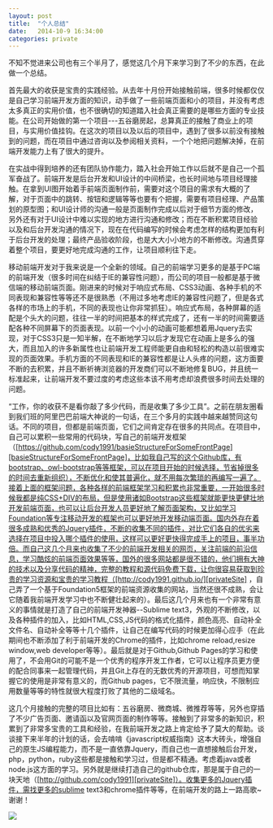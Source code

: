 ```yaml
---
layout: post
title:  "个人总结"
date:   2014-10-9 16:34:00
categories: private
---
```


不知不觉进来公司也有三个半月了，感觉这几个月下来学习到了不少的东西，在此做一个总结。

首先最大的收获是宝贵的实践经验。从去年十月份开始接触前端，很多时候都仅仅是自己学习前端开发方面的知识，动手做了一些前端页面和小的项目，并没有考虑太多真正的实用价值，也不很确切的知道踏入社会真正需要的是哪些方面的专业技能。在公司开始做的第一个项目---五谷磨房起，总算真正的接触了商业上的项目，与实用价值挂钩。在这次的项目以及以后的项目中，遇到了很多以前没有接触到的问题，而在项目中通过咨询以及参阅相关资料，一个个地把问题解决掉，在前端开发能力上有了很大的提升。

在实战中得到培养的还有团队协作能力，踏入社会开始工作以后就不是自己一个孤军奋战了。前端开发是后台开发和UI设计的中间桥梁，也长时间地与项目经理接触。在拿到UI图开始着手前端页面制作前，需要对这个项目的需求有大概的了解，对于页面中的跳转、按钮和逻辑等等也要有个把握，需要有项目经理、产品策划的原型图；和UI设计师的沟通一般是页面制作完成以后对于细节方面的修改，另外还有对于UI设计中难以实现的地方进行沟通和修改；而在不断积累项目经验以及和后台开发沟通的情况下，现在在代码编写的时候会考虑怎样的结构更加有利于后台开发的处理；最终产品验收阶段，也是大大小小地方的不断修改。沟通贯穿着整个项目，要更好地完成沟通的工作，让项目顺利往下走。

移动前端开发对于我来说是一个全新的领域。自己的前端学习更多的是基于PC端的前端开发（很多时间在纠结于IE的兼容性问题），而公司的项目一般都是基于微信端的移动前端页面。刚进来的时候对于响应式布局、CSS3动画、各种手机的不同表现和兼容性等等还不是很熟悉（不用过多地考虑IE的兼容性问题了，但是各式各样的市场上的手机，不同的表现也让你非常抓狂）。响应式布局，各种屏幕的适配是个头大的问题，往往一半的时间把基本的样式完成了，还有一半的时间需要适配各种不同屏幕下的页面表现。以前一个小小的动画可能都想着用Jquery去实现，对于CSS3只是一知半解，在不断地学习以后才发现它在动画上是多么的强大，而且加入的许多新属性也让前端开发工程师能更自由和轻松的构造以前很难实现的页面效果。手机方面的不同表现和IE的兼容性都是让人头疼的问题，这方面要不断的去积累，并且不断祈祷浏览器的开发商们可以不断地修复BUG，并且统一标准起来，让前端开发不要过度的考虑这些本该不用考虑却浪费很多时间去处理的问题。

“工作，你的收获不是看你敲了多少代码，而是收集了多少工具”。之前在朋友圈看到我们班的阿里巴巴前端大神说的一句话，在三个多月的实践中越来越赞同这句话。不同的项目，但都是前端页面，它们之间肯定存在很多的共同点。在项目中，自己可以累积一些常用的代码块，写自己的前端开发框架（[https://github.com/cody1991/basieStructureForSomeFrontPage][basieStructureForSomeFrontPage]，比如我自己写的这个Github库，有bootstrap、owl-bootstrap等等框架，可以在项目开始的时候选择，节省掉很多的时间去重新组织），不断优化和使其普遍化，就不用每次繁琐的再编写一遍了。接着上面的框架问题，各种各样的前端框架学习和积累也非常重要，一开始很多时候我都是纯CSS+DIV的布局，但是使用诸如Bootstrap这些框架就能更快更健壮地开发前端页面，也可以让后台开发人员更好地了解页面架构，又比如学习Foundation等专注移动开发的框架也可以更好地开发移动端页面。国内外存在着很多成熟和优秀的Jquery插件，不断的收集不同的插件，对比它们各自的优劣来选择在项目中投入哪个插件的使用，这样可以更好更快得完成手上的项目，事半功倍。而自己这几个月来也收集了不少的前端开发相关的网页，关注前端的前沿信息，学习酷炫的前端页面效果等等，国外的很多网站都是很不错的，他们拥有大神的技术以及分享代码的精神，完整的教程和源代码免费下载，让你很容易获取到珍贵的学习资源和宝贵的学习教程（[http://cody1991.github.io/][privateSite] ，自己弄了一个基于Foundation5框架的前端资源收集的网站，当然还很不成熟，会让它随着我前端开发学习中也不断健壮起来的）。最后这几个月来也有一个非常有意义的事情就是打造了自己的前端开发神器--Sublime text3，外观的不断修改，以及各种插件的加入，比如HTML,CSS,JS代码的格式化插件，颜色高亮、自动补全文件名、自动补全等等十几个插件，让自己在编写代码的时候更加得心应手（在此期间也不断添加了利于前端开发的Chrome的插件，比如chrome reload,resize window,web developer等等）。最后就是对于Github,Github Pages的学习和使用了，不会用Git的可能不是一个优秀的程序开发工作者，它可以让程序员更方便的配合同事来一起管理代码，并且Git上存在的无数优秀的开源项目，可想而知掌握它的使用是非常有意义的，而Github pages，它不限流量，响应快，不限制应用数量等等的特性就很大程度打败了其他的二级域名。

这几个月接触的完整的项目比如有：五谷磨房、微商城、微推荐等等，另外也穿插了不少广告页面、邀请函以及官网页面的制作等等。接触到了非常多的新知识，积累到了非常多宝贵的工具和经验，在我前端开发之路上肯定给予了莫大的帮助。谈谈接下来半年的计划的话，会去啃啃《javascript权威指南》这本大砖头，增强自己的原生JS编程能力，而不是一直依靠Jquery，而自己也一直想接触后台开发，php，python，ruby这些都是接触和学习过，但是都不精通。考虑着java或者node.js这方面的学习。另外就是继续打造自己的github仓库，那是属于自己的一块天地（[http://github.com/cody1991][privateSite]）。收集更多的Jquery插件，需找更多的sublime text3和chrome插件等等，在前端开发的路上一路高歌~谢谢！ 



<img src="{{site.url}}sysutangzxBlog/source/2014-10-09-summary.jpg">




[basieStructureForSomeFrontPage]:    https://github.com/cody1991/basieStructureForSomeFrontPage
[privateSite]: http://cody1991.github.io/ 
